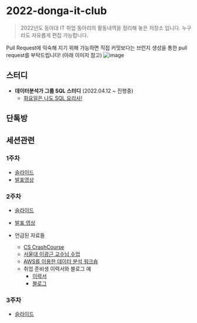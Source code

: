 # 2022-donga-it-club
> 2022년도 동아대 IT 취업 동아리의 활동내역을 정리해 놓은 저장소 입니다. 누구라도 자유롭게 편집 가능합니다.

Pull Request에 익숙해 지기 위해 가능하면 직접 커밋보다는 브런지 생성을 통한 pull request를 부탁드립니다! (아래 이미지 참고)
![image](https://user-images.githubusercontent.com/3435720/162104156-3b76b005-26bf-4685-9ba9-517d34635e64.png)

## 스터디
- **데이터분석가 그룹 SQL 스터디** (2022.04.12 ~ 진행중)
   - [화요일은 나도 SQL 요리사!](https://github.com/donga-it-club/sql-study)

## 단톡방

## 세션관련

### 1주차
- [슬라이드](https://bit.ly/3Lki1Ee)
- [발표영상](https://drive.google.com/file/d/18gu5w2KfBK3aB-tOVpYAKdkuEaFYhwBs/view?usp=sharing)


### 2주차
- [슬라이드](https://bit.ly/3Klhli4)
- [발표 영상](https://bit.ly/3J7NjwE)

- 언급된 자료들
  - [CS CrashCourse](https://www.youtube.com/playlist?list=PL8dPuuaLjXtNlUrzyH5r6jN9ulIgZBpdo)
  - [서울대 이광근 교수님 수업](https://cse.snu.ac.kr/node/20089)
  - [AWS를 이용한 데이터 분석 워크숍](https://catalog.us-east-1.prod.workshops.aws/workshops/44c91c21-a6a4-4b56-bd95-56bd443aa449/ko-KR)
  - 취업 준비생 이력서와 블로그 예
    - [이력서](https://github.com/6058ah)
    - [블로그](https://6058ah.tistory.com/)

### 3주차
- [슬라이드](https://bit.ly/3MfHIqf)
